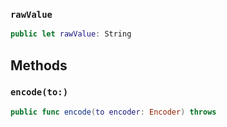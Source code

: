 
### `rawValue`

``` swift
public let rawValue: String
```

## Methods

### `encode(to:)`

``` swift
public func encode(to encoder: Encoder) throws 
